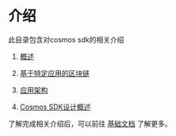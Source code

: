 # 介绍

此目录包含对cosmos sdk的相关介绍

1. [概述](./overview.md)

2. [基于特定应用的区块链](./why-app-specific.md)

3. [应用架构](./sdk-app-architecture.md)

4. [Cosmos SDK设计概述](./sdk-design.md)

了解完成相关介绍后，可以前往 [基础文档](../basics/README.md) 了解更多。 